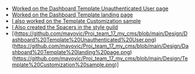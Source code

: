 - [Worked on the Dashboard Template Unauthenticated User page](https://www.figma.com/file/Uli9IZeFBp4ZlCe46ui6dI/Team-17_my_cms?node-id=2343%3A5367)
- [Worked on the Dashboard Template landing page](https://www.figma.com/file/Uli9IZeFBp4ZlCe46ui6dI/Team-17_my_cms?node-id=2343%3A5405)
- [I also worked on the Template Customization sample](https://www.figma.com/file/Uli9IZeFBp4ZlCe46ui6dI/Team-17_my_cms?node-id=2343%3A5433)
- [I Also created the Spacers in the style guild](https://www.figma.com/file/Uli9IZeFBp4ZlCe46ui6dI/Team-17_my_cms?node-id=23%3A2)
- [(https://github.com/mayovic/Proj_team_17_my_cms/blob/main/Design/Dashboard%20Template%20Unauthenticated%20User.png) (https://github.com/mayovic/Proj_team_17_my_cms/blob/main/Design/Dashboard%20Template%20landing%20page.png) (https://github.com/mayovic/Proj_team_17_my_cms/blob/main/Design/Template%20Customization%20sample.png)]
